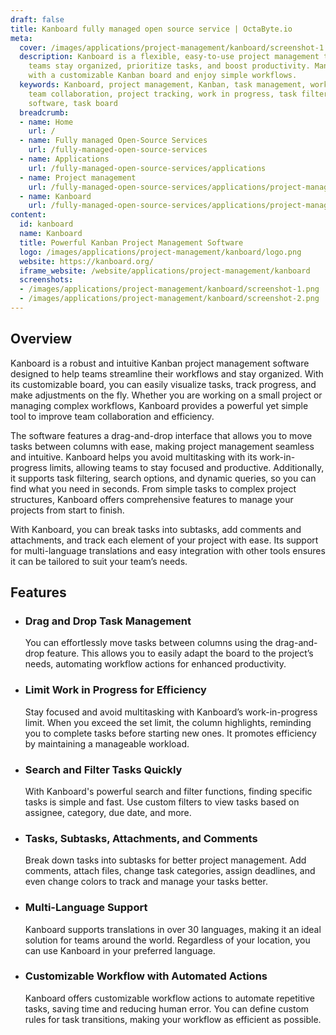 ```yaml
---
draft: false
title: Kanboard fully managed open source service | OctaByte.io
meta:
  cover: /images/applications/project-management/kanboard/screenshot-1.png
  description: Kanboard is a flexible, easy-to-use project management tool that helps
    teams stay organized, prioritize tasks, and boost productivity. Manage your tasks
    with a customizable Kanban board and enjoy simple workflows.
  keywords: Kanboard, project management, Kanban, task management, workflow, productivity,
    team collaboration, project tracking, work in progress, task filters, project
    software, task board
  breadcrumb:
  - name: Home
    url: /
  - name: Fully managed Open-Source Services
    url: /fully-managed-open-source-services
  - name: Applications
    url: /fully-managed-open-source-services/applications
  - name: Project management
    url: /fully-managed-open-source-services/applications/project-management
  - name: Kanboard
    url: /fully-managed-open-source-services/applications/project-management/kanboard
content:
  id: kanboard
  name: Kanboard
  title: Powerful Kanban Project Management Software
  logo: /images/applications/project-management/kanboard/logo.png
  website: https://kanboard.org/
  iframe_website: /website/applications/project-management/kanboard
  screenshots:
  - /images/applications/project-management/kanboard/screenshot-1.png
  - /images/applications/project-management/kanboard/screenshot-2.png
---
```


## Overview

Kanboard is a robust and intuitive Kanban project management software designed to help teams streamline their workflows and stay organized. With its customizable board, you can easily visualize tasks, track progress, and make adjustments on the fly. Whether you are working on a small project or managing complex workflows, Kanboard provides a powerful yet simple tool to improve team collaboration and efficiency.

The software features a drag-and-drop interface that allows you to move tasks between columns with ease, making project management seamless and intuitive. Kanboard helps you avoid multitasking with its work-in-progress limits, allowing teams to stay focused and productive. Additionally, it supports task filtering, search options, and dynamic queries, so you can find what you need in seconds. From simple tasks to complex project structures, Kanboard offers comprehensive features to manage your projects from start to finish.

With Kanboard, you can break tasks into subtasks, add comments and attachments, and track each element of your project with ease. Its support for multi-language translations and easy integration with other tools ensures it can be tailored to suit your team’s needs.

## Features

- ### Drag and Drop Task Management

  You can effortlessly move tasks between columns using the drag-and-drop feature. This allows you to easily adapt the board to the project’s needs, automating workflow actions for enhanced productivity.

- ### Limit Work in Progress for Efficiency

  Stay focused and avoid multitasking with Kanboard’s work-in-progress limit. When you exceed the set limit, the column highlights, reminding you to complete tasks before starting new ones. It promotes efficiency by maintaining a manageable workload.

- ### Search and Filter Tasks Quickly

  With Kanboard's powerful search and filter functions, finding specific tasks is simple and fast. Use custom filters to view tasks based on assignee, category, due date, and more.

- ### Tasks, Subtasks, Attachments, and Comments

  Break down tasks into subtasks for better project management. Add comments, attach files, change task categories, assign deadlines, and even change colors to track and manage your tasks better.

- ### Multi-Language Support

  Kanboard supports translations in over 30 languages, making it an ideal solution for teams around the world. Regardless of your location, you can use Kanboard in your preferred language.

- ### Customizable Workflow with Automated Actions

  Kanboard offers customizable workflow actions to automate repetitive tasks, saving time and reducing human error. You can define custom rules for task transitions, making your workflow as efficient as possible.